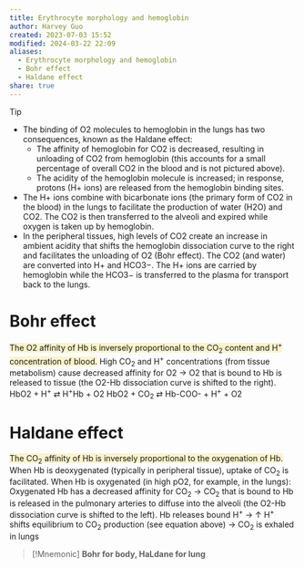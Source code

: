 ```yaml
---
title: Erythrocyte morphology and hemoglobin
author: Harvey Guo
created: 2023-07-03 15:52
modified: 2024-03-22 22:09
aliases:
  - Erythrocyte morphology and hemoglobin
  - Bohr effect
  - Haldane effect
share: true
---
```

>[!tip] 
>- The binding of O2 molecules to hemoglobin in the lungs has two consequences, known as the Haldane effect:
>	- The affinity of hemoglobin for CO2 is decreased, resulting in unloading of CO2 from hemoglobin (this accounts for a small percentage of overall CO2 in the blood and is not pictured above).
>	- The acidity of the hemoglobin molecule is increased; in response, protons (H+ ions) are released from the hemoglobin binding sites.
>- The H+ ions combine with bicarbonate ions (the primary form of CO2 in the blood) in the lungs to facilitate the production of water (H2O) and CO2.  The CO2 is then transferred to the alveoli and expired while oxygen is taken up by hemoglobin.
>- In the peripheral tissues, high levels of CO2 create an increase in ambient acidity that shifts the hemoglobin dissociation curve to the right and facilitates the unloading of O2 (Bohr effect).  The CO2 (and water) are converted into H+ and HCO3−.  The H+ ions are carried by hemoglobin while the HCO3− is transferred to the plasma for transport back to the lungs.


# Bohr effect 
<span style="background:rgba(240, 200, 0, 0.2)">The O2 affinity of Hb is inversely proportional to the CO<sub>2</sub> content and H<sup>+</sup> concentration of blood.</span>
High CO<sub>2</sub> and H<sup>+</sup> concentrations (from tissue metabolism) cause decreased affinity for O2 → O2 that is bound to Hb is released to tissue (the O2-Hb dissociation curve is shifted to the right).
HbO2 + H<sup>+</sup> ⇄ H<sup>+</sup>Hb + O2
HbO2 + CO<sub>2</sub> ⇄ Hb-COO- + H<sup>+</sup> + O2
# Haldane effect 
<span style="background:rgba(240, 200, 0, 0.2)">The CO<sub>2</sub> affinity of Hb is inversely proportional to the oxygenation of Hb.</span>
When Hb is deoxygenated (typically in peripheral tissue), uptake of CO<sub>2</sub> is facilitated.
When Hb is oxygenated (in high pO2, for example, in the lungs):
Oxygenated Hb has a decreased affinity for CO<sub>2</sub> → CO<sub>2</sub> that is bound to Hb is released in the pulmonary arteries to diffuse into the alveoli (the O2-Hb dissociation curve is shifted to the left).
Hb releases bound H<sup>+</sup> → ↑ H<sup>+</sup> shifts equilibrium to CO<sub>2</sub> production (see equation above) → CO<sub>2</sub> is exhaled in lungs

> [!Mnemonic]
> **Bohr for body, HaLdane for lung**
